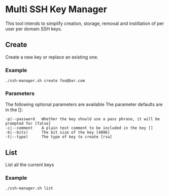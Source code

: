 # Multi SSH Key Manager

This tool intends to simplify creation, storage, removal and instillation of per user per domain SSH keys.

## Create

Create a new key or replace an existing one.

### Example

    ./ssh-manager.sh create foo@bar.com

### Parameters

The following optional parameters are available
The parameter defaults are in the []:

    -p|--password	Whether the key should use a pass phrase, it will be prompted for [false]
    -c|--comment	A plain text comment to be included in the key []
    -b|--bits)		The bit size of the key [4096]
    -t|--type)		The type of key to create [rsa]

## List

List all the current keys

### Example

    ./ssh-manager.sh list